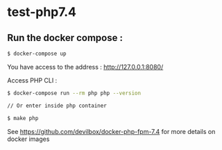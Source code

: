# test-php7.4

## Run the docker compose : 

```bash
$ docker-compose up
```

You have access to the address : http://127.0.0.1:8080/

Access PHP CLI :

```bash
$ docker-compose run --rm php php --version

// Or enter inside php container 

$ make php

```

See https://github.com/devilbox/docker-php-fpm-7.4 for more details on docker images
